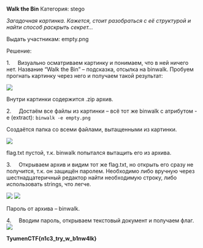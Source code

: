 **Walk the Bin**
Категория: stego

_Загадочная картинка. Кажется, стоит разобраться с её структурой и найти способ раскрыть секрет..._

Выдать участникам:
empty.png

Решение:

1.     Визуально осматриваем картинку и понимаем, что в ней ничего нет. Название “Walk the Bin” – подсказка, отсылка на binwalk. Пробуем прогнать картинку через него и получаем такой результат:

![](https://github.com/lciga/TyumenCTF-2025-Writeups/blob/main/stego/Walk%the%Bin/writeup/Pasted%image%20250419023626.png)

Внутри картинки содержится .zip архив.

2.     Достаём все файлы из картинки – всё тот же binwalk с атрибутом -e (extract): `binwalk -e empty.png`

Создаётся папка со всеми файлами, вытащенными из картинки.

![](https://github.com/lciga/TyumenCTF-2025-Writeups/blob/main/stego/Walk%the%Bin/writeup/Pasted%image%20250419023637.png)

flag.txt пустой, т.к. binwalk попытался вытащить его из архива.

3.     Открываем архив и видим тот же flag.txt, но открыть его сразу не получится, т.к. он защищён паролем. Необходимо либо вручную через шестнадцатеричный редактор найти необходимую строку, либо использовать strings, что легче.

![](https://github.com/lciga/TyumenCTF-2025-Writeups/blob/main/stego/Walk%the%Bin/writeup/Pasted%image%20250419023647.png)
![](https://github.com/lciga/TyumenCTF-2025-Writeups/blob/main/stego/Walk%the%Bin/writeup/Pasted%image%20250419023655.png)

Пароль от архива – binwalk.

4.     Вводим пароль, открываем текстовый документ и получаем флаг.
![](https://github.com/lciga/TyumenCTF-2025-Writeups/blob/main/stego/Walk%the%Bin/writeup/Pasted%image%20250419023706.png)

**TyumenCTF{n1c3_try_w_b1nw4lk}**